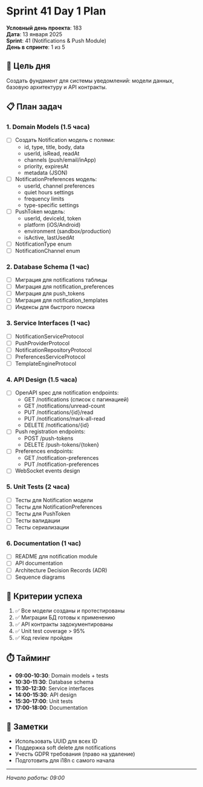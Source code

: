 # Sprint 41 Day 1 Plan

**Условный день проекта**: 183  
**Дата**: 13 января 2025  
**Sprint**: 41 (Notifications & Push Module)  
**День в спринте**: 1 из 5

## 🎯 Цель дня

Создать фундамент для системы уведомлений: модели данных, базовую архитектуру и API контракты.

## 📋 План задач

### 1. Domain Models (1.5 часа)
- [ ] Создать Notification модель с полями:
  - id, type, title, body, data
  - userId, isRead, readAt
  - channels (push/email/inApp)
  - priority, expiresAt
  - metadata (JSON)
- [ ] NotificationPreferences модель:
  - userId, channel preferences
  - quiet hours settings
  - frequency limits
  - type-specific settings
- [ ] PushToken модель:
  - userId, deviceId, token
  - platform (iOS/Android)
  - environment (sandbox/production)
  - isActive, lastUsedAt
- [ ] NotificationType enum
- [ ] NotificationChannel enum

### 2. Database Schema (1 час)
- [ ] Миграция для notifications таблицы
- [ ] Миграция для notification_preferences
- [ ] Миграция для push_tokens
- [ ] Миграция для notification_templates
- [ ] Индексы для быстрого поиска

### 3. Service Interfaces (1 час)
- [ ] NotificationServiceProtocol
- [ ] PushProviderProtocol
- [ ] NotificationRepositoryProtocol
- [ ] PreferencesServiceProtocol
- [ ] TemplateEngineProtocol

### 4. API Design (1.5 часа)
- [ ] OpenAPI spec для notification endpoints:
  - GET /notifications (список с пагинацией)
  - GET /notifications/unread-count
  - PUT /notifications/{id}/read
  - PUT /notifications/mark-all-read
  - DELETE /notifications/{id}
- [ ] Push registration endpoints:
  - POST /push-tokens
  - DELETE /push-tokens/{token}
- [ ] Preferences endpoints:
  - GET /notification-preferences
  - PUT /notification-preferences
- [ ] WebSocket events design

### 5. Unit Tests (2 часа)
- [ ] Тесты для Notification модели
- [ ] Тесты для NotificationPreferences
- [ ] Тесты для PushToken
- [ ] Тесты валидации
- [ ] Тесты сериализации

### 6. Documentation (1 час)
- [ ] README для notification module
- [ ] API documentation
- [ ] Architecture Decision Records (ADR)
- [ ] Sequence diagrams

## 🎯 Критерии успеха

1. ✅ Все модели созданы и протестированы
2. ✅ Миграции БД готовы к применению
3. ✅ API контракты задокументированы
4. ✅ Unit test coverage > 95%
5. ✅ Код review пройден

## ⏱️ Тайминг

- **09:00-10:30**: Domain models + tests
- **10:30-11:30**: Database schema
- **11:30-12:30**: Service interfaces
- **14:00-15:30**: API design
- **15:30-17:00**: Unit tests
- **17:00-18:00**: Documentation

## 📝 Заметки

- Использовать UUID для всех ID
- Поддержка soft delete для notifications
- Учесть GDPR требования (право на удаление)
- Подготовить для i18n с самого начала

---
*Начало работы: 09:00* 